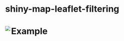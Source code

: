 # shiny-map-leaflet-filtering

# Example <img src="image/Initial_View_Map_Shiny_Uni_Sample_Data.PNG" align="left" />

